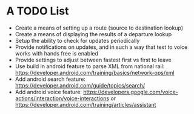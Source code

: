 # A TODO List
* Create a means of setting up a route (source to destination lookup)
* Create a means of displaying the results of a departure lookup
* Setup the ability to check for updates periodically
* Provide notifications on updates, and in such a way that text to voice works with hands free is enabled
* Provide settings to adjust between fastest first vs first to leave
* Use build in android feature to parse XML from national rail: https://developer.android.com/training/basics/network-ops/xml
* Add android search feature: https://developer.android.com/guide/topics/search/
* Add android voice feature: https://developers.google.com/voice-actions/interaction/voice-interactions or https://developer.android.com/training/articles/assistant